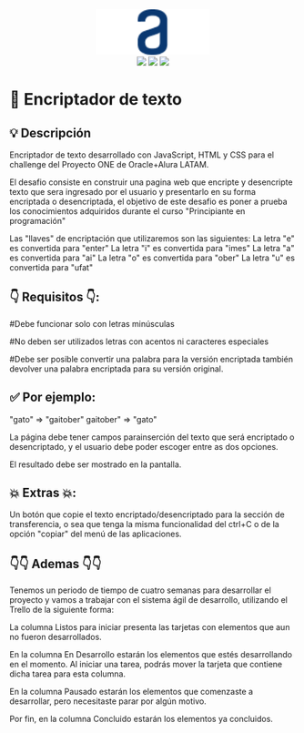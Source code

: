 <div align="center"><img src="assets/Logo.png" width="200"/></div>

<div align="center">
    <img src="https://img.shields.io/badge/JavaScript-5A5A5A?logo=javascript&logoColor=yelllow"/>
    <img src="https://img.shields.io/badge/HTML-5A5A5A?logo=html5" />
    <img src="https://img.shields.io/badge/CSS-5A5A5A?logo=css3&logoColor=01A3D8" />
</div>


# 🔏 Encriptador de texto

## 💡 Descripción

Encriptador de texto desarrollado con JavaScript, HTML y CSS para el challenge del Proyecto ONE de Oracle+Alura LATAM.

El desafio consiste en construir una pagina web que encripte y desencripte texto que sera ingresado por el usuario y presentarlo en su forma encriptada o desencriptada, el objetivo de este desafio es poner a prueba los conocimientos adquiridos durante el curso "Principiante en programación"

Las "llaves" de encriptación que utilizaremos son las siguientes:
La letra "e" es convertida para "enter"
La letra "i" es convertida para "imes"
La letra "a" es convertida para "ai"
La letra "o" es convertida para "ober"
La letra "u" es convertida para "ufat"


## 👇 Requisitos 👇:

#Debe funcionar solo con letras minúsculas

#No deben ser utilizados letras con acentos ni caracteres especiales

#Debe ser posible convertir una palabra para la versión encriptada también devolver una palabra encriptada para su versión original.


## ✅ Por ejemplo:
"gato" => "gaitober"
gaitober" => "gato"

La página debe tener campos parainserción del texto que será encriptado o desencriptado, y el usuario debe poder escoger entre as dos opciones.

El resultado debe ser mostrado en la pantalla.


## 💥 Extras 💥:

Un botón que copie el texto encriptado/desencriptado para la sección de transferencia, o sea que tenga la misma funcionalidad del ctrl+C o de la opción "copiar" del menú de las aplicaciones.


## 👇👇 Ademas 👇👇

Tenemos un periodo de tiempo de cuatro semanas para desarrollar el proyecto y vamos a trabajar con el sistema ágil de desarrollo, utilizando el Trello de la siguiente forma:

La columna Listos para iniciar presenta las tarjetas con elementos que aun no fueron desarrollados.

En la columna En Desarrollo estarán los elementos que estés desarrollando en el momento. Al iniciar una tarea, podrás mover la tarjeta que contiene dicha tarea para esta columna.

En la columna Pausado estarán los elementos que comenzaste a desarrollar, pero necesitaste parar por algún motivo.

Por fin, en la columna Concluido estarán los elementos ya concluidos.
